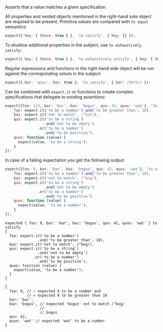 Asserts that a value matches a given specification.

All properties and nested objects mentioned in the right-hand side object are
required to be present. Primitive values are compared with `to equal` semantics:

```javascript
expect({ hey: { there: true } }, 'to satisfy', { hey: {} });
```

To disallow additional properties in the subject, use `to exhaustively satisfy`:

```javascript
expect({ hey: { there: true } }, 'to exhaustively satisfy', { hey: { there: true } });
```

Regular expressions and functions in the right-hand side object will be run
against the corresponding values in the subject:

```javascript
expect({ bar: 'quux', baz: true }, 'to satisfy', { bar: /QU*X/i });
```

Can be combined with `expect.it` or functions to create complex
specifications that delegate to existing assertions:

```javascript
expect({foo: 123, bar: 'bar', baz: 'bogus', qux: 42, quux: 'wat'}, 'to satisfy', {
    foo: expect.it('to be a number').and('to be greater than', 10),
    baz: expect.it('not to match', /^boh/),
    qux: expect.it('to be a string')
                  .and('not to be empty')
               .or('to be a number')
                  .and('to be positive'),
    quux: function (value) {
      expect(value, 'to be a string');
    }
});
```

In case of a failing expectation you get the following output:

```javascript
expect({foo: 9, bar: 'bar', baz: 'bogus', qux: 42, quux: 'wat'}, 'to satisfy', {
    foo: expect.it('to be a number').and('to be greater than', 10),
    baz: expect.it('not to match', /^bog/),
    qux: expect.it('to be a string')
                  .and('not to be empty')
               .or('to be a number')
                  .and('to be positive'),
    quux: function (value) {
      expect(value, 'to be a number');
    }
});
```

```output
expected { foo: 9, bar: 'bar', baz: 'bogus', qux: 42, quux: 'wat' } to satisfy
{
  foo: expect.it('to be a number')
               .and('to be greater than', 10),
  baz: expect.it('not to match', /^bog/),
  qux: expect.it('to be a string')
               .and('not to be empty')
             .or('to be a number')
               .and('to be positive'),
  quux: function (value) {
    expect(value, 'to be a number');
  }
}

{
  foo: 9, // ✓ expected 9 to be a number and
          // ⨯ expected 9 to be greater than 10
  bar: 'bar',
  baz: 'bogus', // expected 'bogus' not to match /^bog/
                //
                // bogus
  qux: 42,
  quux: 'wat' // expected 'wat' to be a number
}
```
